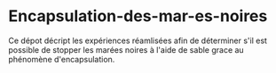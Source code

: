 # Encapsulation-des-mar-es-noires

Ce dépot décript les expériences réamlisées afin de déterminer s'il est possible de stopper les marées noires à l'aide de sable grace au phénomène d'encapsulation.
